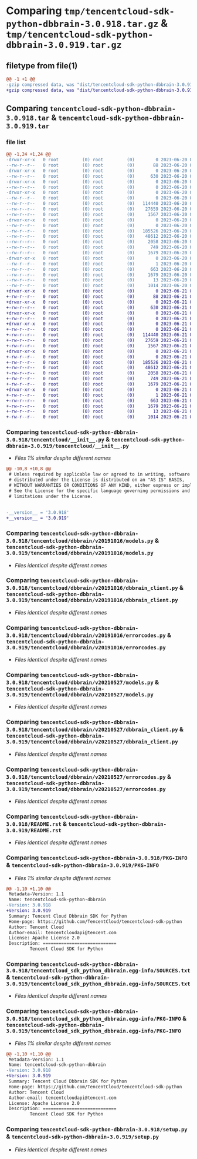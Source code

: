 # Comparing `tmp/tencentcloud-sdk-python-dbbrain-3.0.918.tar.gz` & `tmp/tencentcloud-sdk-python-dbbrain-3.0.919.tar.gz`

## filetype from file(1)

```diff
@@ -1 +1 @@
-gzip compressed data, was "dist/tencentcloud-sdk-python-dbbrain-3.0.918.tar", last modified: Tue Jun 20 02:38:42 2023, max compression
+gzip compressed data, was "dist/tencentcloud-sdk-python-dbbrain-3.0.919.tar", last modified: Wed Jun 21 00:23:04 2023, max compression
```

## Comparing `tencentcloud-sdk-python-dbbrain-3.0.918.tar` & `tencentcloud-sdk-python-dbbrain-3.0.919.tar`

### file list

```diff
@@ -1,24 +1,24 @@
-drwxr-xr-x   0 root         (0) root         (0)        0 2023-06-20 02:38:42.000000 tencentcloud-sdk-python-dbbrain-3.0.918/
--rw-r--r--   0 root         (0) root         (0)       88 2023-06-20 02:38:42.000000 tencentcloud-sdk-python-dbbrain-3.0.918/setup.cfg
-drwxr-xr-x   0 root         (0) root         (0)        0 2023-06-20 02:38:42.000000 tencentcloud-sdk-python-dbbrain-3.0.918/tencentcloud/
--rw-r--r--   0 root         (0) root         (0)      630 2023-06-20 02:38:42.000000 tencentcloud-sdk-python-dbbrain-3.0.918/tencentcloud/__init__.py
-drwxr-xr-x   0 root         (0) root         (0)        0 2023-06-20 02:38:42.000000 tencentcloud-sdk-python-dbbrain-3.0.918/tencentcloud/dbbrain/
--rw-r--r--   0 root         (0) root         (0)        0 2023-06-20 02:38:42.000000 tencentcloud-sdk-python-dbbrain-3.0.918/tencentcloud/dbbrain/__init__.py
-drwxr-xr-x   0 root         (0) root         (0)        0 2023-06-20 02:38:42.000000 tencentcloud-sdk-python-dbbrain-3.0.918/tencentcloud/dbbrain/v20191016/
--rw-r--r--   0 root         (0) root         (0)        0 2023-06-20 02:38:42.000000 tencentcloud-sdk-python-dbbrain-3.0.918/tencentcloud/dbbrain/v20191016/__init__.py
--rw-r--r--   0 root         (0) root         (0)   114440 2023-06-20 02:38:42.000000 tencentcloud-sdk-python-dbbrain-3.0.918/tencentcloud/dbbrain/v20191016/models.py
--rw-r--r--   0 root         (0) root         (0)    27659 2023-06-20 02:38:42.000000 tencentcloud-sdk-python-dbbrain-3.0.918/tencentcloud/dbbrain/v20191016/dbbrain_client.py
--rw-r--r--   0 root         (0) root         (0)     1567 2023-06-20 02:38:42.000000 tencentcloud-sdk-python-dbbrain-3.0.918/tencentcloud/dbbrain/v20191016/errorcodes.py
-drwxr-xr-x   0 root         (0) root         (0)        0 2023-06-20 02:38:42.000000 tencentcloud-sdk-python-dbbrain-3.0.918/tencentcloud/dbbrain/v20210527/
--rw-r--r--   0 root         (0) root         (0)        0 2023-06-20 02:38:42.000000 tencentcloud-sdk-python-dbbrain-3.0.918/tencentcloud/dbbrain/v20210527/__init__.py
--rw-r--r--   0 root         (0) root         (0)   185526 2023-06-20 02:38:42.000000 tencentcloud-sdk-python-dbbrain-3.0.918/tencentcloud/dbbrain/v20210527/models.py
--rw-r--r--   0 root         (0) root         (0)    48612 2023-06-20 02:38:42.000000 tencentcloud-sdk-python-dbbrain-3.0.918/tencentcloud/dbbrain/v20210527/dbbrain_client.py
--rw-r--r--   0 root         (0) root         (0)     2058 2023-06-20 02:38:42.000000 tencentcloud-sdk-python-dbbrain-3.0.918/tencentcloud/dbbrain/v20210527/errorcodes.py
--rw-r--r--   0 root         (0) root         (0)      749 2023-06-20 02:38:42.000000 tencentcloud-sdk-python-dbbrain-3.0.918/README.rst
--rw-r--r--   0 root         (0) root         (0)     1679 2023-06-20 02:38:42.000000 tencentcloud-sdk-python-dbbrain-3.0.918/PKG-INFO
-drwxr-xr-x   0 root         (0) root         (0)        0 2023-06-20 02:38:42.000000 tencentcloud-sdk-python-dbbrain-3.0.918/tencentcloud_sdk_python_dbbrain.egg-info/
--rw-r--r--   0 root         (0) root         (0)        1 2023-06-20 02:38:42.000000 tencentcloud-sdk-python-dbbrain-3.0.918/tencentcloud_sdk_python_dbbrain.egg-info/dependency_links.txt
--rw-r--r--   0 root         (0) root         (0)      663 2023-06-20 02:38:42.000000 tencentcloud-sdk-python-dbbrain-3.0.918/tencentcloud_sdk_python_dbbrain.egg-info/SOURCES.txt
--rw-r--r--   0 root         (0) root         (0)     1679 2023-06-20 02:38:42.000000 tencentcloud-sdk-python-dbbrain-3.0.918/tencentcloud_sdk_python_dbbrain.egg-info/PKG-INFO
--rw-r--r--   0 root         (0) root         (0)       13 2023-06-20 02:38:42.000000 tencentcloud-sdk-python-dbbrain-3.0.918/tencentcloud_sdk_python_dbbrain.egg-info/top_level.txt
--rw-r--r--   0 root         (0) root         (0)     1014 2023-06-20 02:38:42.000000 tencentcloud-sdk-python-dbbrain-3.0.918/setup.py
+drwxr-xr-x   0 root         (0) root         (0)        0 2023-06-21 00:23:03.000000 tencentcloud-sdk-python-dbbrain-3.0.919/
+-rw-r--r--   0 root         (0) root         (0)       88 2023-06-21 00:23:03.000000 tencentcloud-sdk-python-dbbrain-3.0.919/setup.cfg
+drwxr-xr-x   0 root         (0) root         (0)        0 2023-06-21 00:23:03.000000 tencentcloud-sdk-python-dbbrain-3.0.919/tencentcloud/
+-rw-r--r--   0 root         (0) root         (0)      630 2023-06-21 00:23:03.000000 tencentcloud-sdk-python-dbbrain-3.0.919/tencentcloud/__init__.py
+drwxr-xr-x   0 root         (0) root         (0)        0 2023-06-21 00:23:03.000000 tencentcloud-sdk-python-dbbrain-3.0.919/tencentcloud/dbbrain/
+-rw-r--r--   0 root         (0) root         (0)        0 2023-06-21 00:23:03.000000 tencentcloud-sdk-python-dbbrain-3.0.919/tencentcloud/dbbrain/__init__.py
+drwxr-xr-x   0 root         (0) root         (0)        0 2023-06-21 00:23:03.000000 tencentcloud-sdk-python-dbbrain-3.0.919/tencentcloud/dbbrain/v20191016/
+-rw-r--r--   0 root         (0) root         (0)        0 2023-06-21 00:23:03.000000 tencentcloud-sdk-python-dbbrain-3.0.919/tencentcloud/dbbrain/v20191016/__init__.py
+-rw-r--r--   0 root         (0) root         (0)   114440 2023-06-21 00:23:03.000000 tencentcloud-sdk-python-dbbrain-3.0.919/tencentcloud/dbbrain/v20191016/models.py
+-rw-r--r--   0 root         (0) root         (0)    27659 2023-06-21 00:23:03.000000 tencentcloud-sdk-python-dbbrain-3.0.919/tencentcloud/dbbrain/v20191016/dbbrain_client.py
+-rw-r--r--   0 root         (0) root         (0)     1567 2023-06-21 00:23:03.000000 tencentcloud-sdk-python-dbbrain-3.0.919/tencentcloud/dbbrain/v20191016/errorcodes.py
+drwxr-xr-x   0 root         (0) root         (0)        0 2023-06-21 00:23:03.000000 tencentcloud-sdk-python-dbbrain-3.0.919/tencentcloud/dbbrain/v20210527/
+-rw-r--r--   0 root         (0) root         (0)        0 2023-06-21 00:23:03.000000 tencentcloud-sdk-python-dbbrain-3.0.919/tencentcloud/dbbrain/v20210527/__init__.py
+-rw-r--r--   0 root         (0) root         (0)   185526 2023-06-21 00:23:03.000000 tencentcloud-sdk-python-dbbrain-3.0.919/tencentcloud/dbbrain/v20210527/models.py
+-rw-r--r--   0 root         (0) root         (0)    48612 2023-06-21 00:23:03.000000 tencentcloud-sdk-python-dbbrain-3.0.919/tencentcloud/dbbrain/v20210527/dbbrain_client.py
+-rw-r--r--   0 root         (0) root         (0)     2058 2023-06-21 00:23:03.000000 tencentcloud-sdk-python-dbbrain-3.0.919/tencentcloud/dbbrain/v20210527/errorcodes.py
+-rw-r--r--   0 root         (0) root         (0)      749 2023-06-21 00:23:03.000000 tencentcloud-sdk-python-dbbrain-3.0.919/README.rst
+-rw-r--r--   0 root         (0) root         (0)     1679 2023-06-21 00:23:03.000000 tencentcloud-sdk-python-dbbrain-3.0.919/PKG-INFO
+drwxr-xr-x   0 root         (0) root         (0)        0 2023-06-21 00:23:03.000000 tencentcloud-sdk-python-dbbrain-3.0.919/tencentcloud_sdk_python_dbbrain.egg-info/
+-rw-r--r--   0 root         (0) root         (0)        1 2023-06-21 00:23:03.000000 tencentcloud-sdk-python-dbbrain-3.0.919/tencentcloud_sdk_python_dbbrain.egg-info/dependency_links.txt
+-rw-r--r--   0 root         (0) root         (0)      663 2023-06-21 00:23:03.000000 tencentcloud-sdk-python-dbbrain-3.0.919/tencentcloud_sdk_python_dbbrain.egg-info/SOURCES.txt
+-rw-r--r--   0 root         (0) root         (0)     1679 2023-06-21 00:23:03.000000 tencentcloud-sdk-python-dbbrain-3.0.919/tencentcloud_sdk_python_dbbrain.egg-info/PKG-INFO
+-rw-r--r--   0 root         (0) root         (0)       13 2023-06-21 00:23:03.000000 tencentcloud-sdk-python-dbbrain-3.0.919/tencentcloud_sdk_python_dbbrain.egg-info/top_level.txt
+-rw-r--r--   0 root         (0) root         (0)     1014 2023-06-21 00:23:03.000000 tencentcloud-sdk-python-dbbrain-3.0.919/setup.py
```

### Comparing `tencentcloud-sdk-python-dbbrain-3.0.918/tencentcloud/__init__.py` & `tencentcloud-sdk-python-dbbrain-3.0.919/tencentcloud/__init__.py`

 * *Files 1% similar despite different names*

```diff
@@ -10,8 +10,8 @@
 # Unless required by applicable law or agreed to in writing, software
 # distributed under the License is distributed on an "AS IS" BASIS,
 # WITHOUT WARRANTIES OR CONDITIONS OF ANY KIND, either express or implied.
 # See the License for the specific language governing permissions and
 # limitations under the License.
 
 
-__version__ = '3.0.918'
+__version__ = '3.0.919'
```

### Comparing `tencentcloud-sdk-python-dbbrain-3.0.918/tencentcloud/dbbrain/v20191016/models.py` & `tencentcloud-sdk-python-dbbrain-3.0.919/tencentcloud/dbbrain/v20191016/models.py`

 * *Files identical despite different names*

### Comparing `tencentcloud-sdk-python-dbbrain-3.0.918/tencentcloud/dbbrain/v20191016/dbbrain_client.py` & `tencentcloud-sdk-python-dbbrain-3.0.919/tencentcloud/dbbrain/v20191016/dbbrain_client.py`

 * *Files identical despite different names*

### Comparing `tencentcloud-sdk-python-dbbrain-3.0.918/tencentcloud/dbbrain/v20191016/errorcodes.py` & `tencentcloud-sdk-python-dbbrain-3.0.919/tencentcloud/dbbrain/v20191016/errorcodes.py`

 * *Files identical despite different names*

### Comparing `tencentcloud-sdk-python-dbbrain-3.0.918/tencentcloud/dbbrain/v20210527/models.py` & `tencentcloud-sdk-python-dbbrain-3.0.919/tencentcloud/dbbrain/v20210527/models.py`

 * *Files identical despite different names*

### Comparing `tencentcloud-sdk-python-dbbrain-3.0.918/tencentcloud/dbbrain/v20210527/dbbrain_client.py` & `tencentcloud-sdk-python-dbbrain-3.0.919/tencentcloud/dbbrain/v20210527/dbbrain_client.py`

 * *Files identical despite different names*

### Comparing `tencentcloud-sdk-python-dbbrain-3.0.918/tencentcloud/dbbrain/v20210527/errorcodes.py` & `tencentcloud-sdk-python-dbbrain-3.0.919/tencentcloud/dbbrain/v20210527/errorcodes.py`

 * *Files identical despite different names*

### Comparing `tencentcloud-sdk-python-dbbrain-3.0.918/README.rst` & `tencentcloud-sdk-python-dbbrain-3.0.919/README.rst`

 * *Files identical despite different names*

### Comparing `tencentcloud-sdk-python-dbbrain-3.0.918/PKG-INFO` & `tencentcloud-sdk-python-dbbrain-3.0.919/PKG-INFO`

 * *Files 1% similar despite different names*

```diff
@@ -1,10 +1,10 @@
 Metadata-Version: 1.1
 Name: tencentcloud-sdk-python-dbbrain
-Version: 3.0.918
+Version: 3.0.919
 Summary: Tencent Cloud Dbbrain SDK for Python
 Home-page: https://github.com/TencentCloud/tencentcloud-sdk-python
 Author: Tencent Cloud
 Author-email: tencentcloudapi@tencent.com
 License: Apache License 2.0
 Description: ============================
         Tencent Cloud SDK for Python
```

### Comparing `tencentcloud-sdk-python-dbbrain-3.0.918/tencentcloud_sdk_python_dbbrain.egg-info/SOURCES.txt` & `tencentcloud-sdk-python-dbbrain-3.0.919/tencentcloud_sdk_python_dbbrain.egg-info/SOURCES.txt`

 * *Files identical despite different names*

### Comparing `tencentcloud-sdk-python-dbbrain-3.0.918/tencentcloud_sdk_python_dbbrain.egg-info/PKG-INFO` & `tencentcloud-sdk-python-dbbrain-3.0.919/tencentcloud_sdk_python_dbbrain.egg-info/PKG-INFO`

 * *Files 1% similar despite different names*

```diff
@@ -1,10 +1,10 @@
 Metadata-Version: 1.1
 Name: tencentcloud-sdk-python-dbbrain
-Version: 3.0.918
+Version: 3.0.919
 Summary: Tencent Cloud Dbbrain SDK for Python
 Home-page: https://github.com/TencentCloud/tencentcloud-sdk-python
 Author: Tencent Cloud
 Author-email: tencentcloudapi@tencent.com
 License: Apache License 2.0
 Description: ============================
         Tencent Cloud SDK for Python
```

### Comparing `tencentcloud-sdk-python-dbbrain-3.0.918/setup.py` & `tencentcloud-sdk-python-dbbrain-3.0.919/setup.py`

 * *Files identical despite different names*

